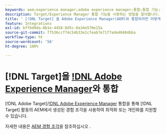```yaml
---
keywords: aem;experience manager;adobe experience manager;통합;통합 기능;경험 조각
description: Target/Experience Manager 통합 기능을 사용하는 방법을 알아봅니다.
title: ' [!DNL Target] 을 Adobe Experience Manager(AEM)와 통합하려면 어떻게 합니까?'
feature: Integrations
exl-id: bff6d9da-8b1e-4458-8d5c-0a34e570e15a
source-git-commit: 77536ccf74c54b33e1cfeab7e71f7ade48484bba
workflow-type: ht
source-wordcount: '56'
ht-degree: 100%

---
```


# [!DNL Target]을 [!DNL Adobe Experience Manager](AEM)와 통합

[!DNL Adobe Target]/[!DNL Adobe Experience Manager](AEM) 통합을 통해 [!DNL Target] 활동의 AEM에서 생성된 경험 조각을 사용하여 최적화 또는 개인화를 지원할 수 있습니다.

자세한 내용은 [AEM 경험 조각](/help/main/c-experiences/c-manage-content/aem-experience-fragments.md)을 참조하십시오 .
